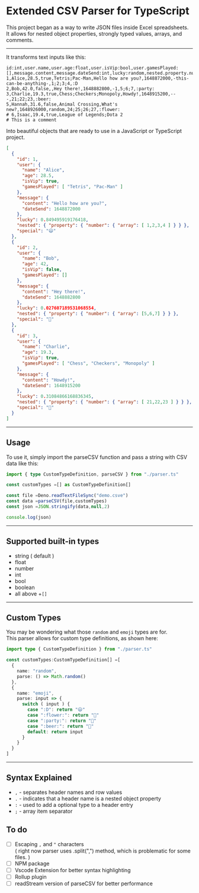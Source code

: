 # Extended CSV Parser for TypeScript

This project began as a way to write JSON files inside Excel spreadsheets.\
It allows for nested object properties, strongly typed values, arrays, and comments.

---

It transforms text inputs like this:
```
id:int,user.name,user.age:float,user.isVip:bool,user.gamesPlayed:[],message.content,message.dateSend:int,lucky:random,nested.property.number.array:number[],special:emoji
1,Alice,28.5,true,Tetris;Pac-Man,Hello how are you?,1648872000,-this-can-be-anything-,1;2;3;4,:D
2,Bob,42.0,false,,Hey there!,1648882800,-1,5;6;7,:party:
3,Charlie,19.3,true,Chess;Checkers;Monopoly,Howdy!,1648915200,---,21;22;23,:beer:
5,Hannah,31.6,false,Animal Crossing,What's new?,1648926000,random,24;25;26;27,:flower:
# 6,Isaac,19.4,true,League of Legends;Dota 2
# This is a comment
```

Into beautiful objects that are ready to use in a JavaScript or TypeScript project.
```json
[
  {
    "id": 1,
    "user": {
      "name": "Alice",
      "age": 28.5,
      "isVip": true,
      "gamesPlayed": [ "Tetris", "Pac-Man" ]
    },
    "message": {
      "content": "Hello how are you?",
      "dateSend": 1648872000
    },
    "lucky": 0.849495919176418,
    "nested": { "property": { "number": { "array": [ 1,2,3,4 ] } } },
    "special": "😃"
  },
  {
    "id": 2,
    "user": {
      "name": "Bob",
      "age": 42,
      "isVip": false,
      "gamesPlayed": []
    },
    "message": {
      "content": "Hey there!",
      "dateSend": 1648882800
    },
    "lucky": 0.027607189531068554,
    "nested": { "property": { "number": { "array": [5,6,7] } } },
    "special": "🎉"
  },
  {
    "id": 3,
    "user": {
      "name": "Charlie",
      "age": 19.3,
      "isVip": true,
      "gamesPlayed": [ "Chess", "Checkers", "Monopoly" ]
    },
    "message": {
      "content": "Howdy!",
      "dateSend": 1648915200
    },
    "lucky": 0.31084866168836345,
    "nested": { "property": { "number": { "array": [ 21,22,23 ] } } },
    "special": "🍺"
  }
]
```

---

## Usage

To use it, simply import the parseCSV function and pass a string with CSV data like this:
```ts
import { type CustomTypeDefinition, parseCSV } from "./parser.ts"

const customTypes =[] as CustomTypeDefinition[]

const file =Deno.readTextFileSync("demo.csve")
const data =parseCSV(file,customTypes)
const json =JSON.stringify(data,null,2)

console.log(json)
```

---

## Supported built-in types
- string ( default )
- float
- number
- int
- bool
- boolean
- all above +`[]`

---

## Custom Types

You may be wondering what those `random` and `emoji` types are for.\
This parser allows for custom type definitions, as shown here:
```ts
import type { CustomTypeDefinition } from "./parser.ts"

const customTypes:CustomTypeDefinition[] =[
  {
    name: "random",
    parse: () => Math.random()
  },
  {
    name: "emoji",
    parse: input => {
      switch ( input ) {
        case ":D": return "😃"
        case ":flower:": return "🌺"
        case ":party:": return "🎉"
        case ":beer:": return "🍺"
        default: return input
      }
    }
  }
]
```

---

## Syntax Explained

- `,` - separates header names and row values
- `.` - indicates that a header name is a nested object property
- `:` - used to add a optional type to a header entry
- `;` - array item separator


## To do
- [ ] Escaping `,` and `"` characters \
( right now parser uses .split(",") method, which is problematic for some files. )
- [ ] NPM package
- [ ] Vscode Extension for better syntax highlighting
- [ ] Rollup plugin
- [ ] readStream version of parseCSV for better performance
